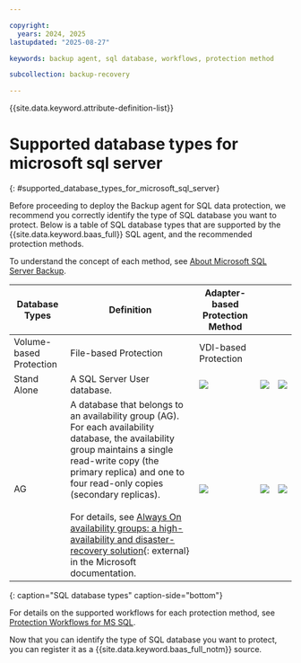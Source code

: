 ```yaml
---

copyright:
  years: 2024, 2025
lastupdated: "2025-08-27"

keywords: backup agent, sql database, workflows, protection method

subcollection: backup-recovery

---
```


{{site.data.keyword.attribute-definition-list}}

# Supported database types for microsoft sql server
{: #supported_database_types_for_microsoft_sql_server}


Before proceeding to deploy the Backup agent for SQL data protection, we recommend you correctly identify the type of SQL database you want to protect. Below is a table of SQL database types that are supported by the {{site.data.keyword.baas_full}} SQL agent, and the recommended protection methods.

To understand the concept of each method, see [About Microsoft SQL Server Backup](/docs/backup-recovery?topic=backup-recovery-about_microsoft_sql_server_backup).


| Database Types | Definition | Adapter-based Protection Method |     |     |
| --- | --- | --- | --- | --- |
| Volume-based Protection | File-based Protection | VDI-based Protection |
| Stand Alone | A SQL Server User database. | ![](../Resources/Images/Success.svg) | ![](../Resources/Images/Success.svg) | ![](../Resources/Images/Success.svg) |
| AG  | A database that belongs to an availability group (AG). For each availability database, the availability group maintains a single read-write copy (the primary replica) and one to four read-only copies (secondary replicas).<br><br>For details, see [Always On availability groups: a high-availability and disaster-recovery solution](https://docs.microsoft.com/en-us/sql/database-engine/availability-groups/windows/always-on-availability-groups-sql-server?view=sql-server-ver15){: external} in the Microsoft documentation. | ![](../Resources/Images/Success.svg) | ![](../Resources/Images/Success.svg) | ![](../Resources/Images/Success.svg) |
{: caption="SQL database types" caption-side="bottom"}


For details on the supported workflows for each protection method, see [Protection Workflows for MS SQL](/docs/backup-recovery?topic=backup-recovery-supported_workflows_and_external_targets).

Now that you can identify the type of SQL database you want to protect, you can register it as a {{site.data.keyword.baas_full_notm}} source.
